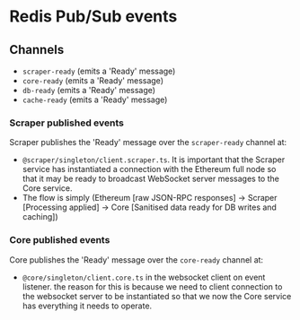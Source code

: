 # Redis Pub/Sub events

## Channels

- `scraper-ready` (emits a 'Ready' message)
- `core-ready` (emits a 'Ready' message)
- `db-ready` (emits a 'Ready' message)
- `cache-ready` (emits a 'Ready' message)

### Scraper published events

Scraper publishes the 'Ready' message over the `scraper-ready` channel at:

- `@scraper/singleton/client.scraper.ts`. It is important that the Scraper service has instantiated a connection with the Ethereum full node so that it may be ready to broadcast WebSocket server messages to the Core service.
- The flow is simply (Ethereum [raw JSON-RPC responses] -> Scraper [Processing applied] -> Core [Sanitised data ready for DB writes and caching])

### Core published events

Core publishes the 'Ready' message over the `core-ready` channel at:

- `@core/singleton/client.core.ts` in the websocket client on event listener. the reason for this is because we need to client connection to the websocket server to be instantiated so that we now the Core service has everything it needs to operate.

